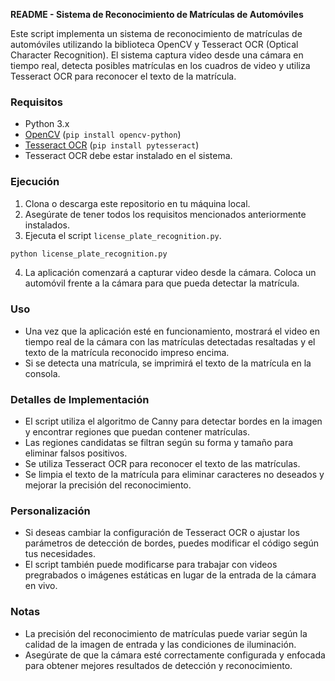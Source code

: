 **README - Sistema de Reconocimiento de Matrículas de Automóviles**

Este script implementa un sistema de reconocimiento de matrículas de automóviles utilizando la biblioteca OpenCV y Tesseract OCR (Optical Character Recognition). El sistema captura video desde una cámara en tiempo real, detecta posibles matrículas en los cuadros de video y utiliza Tesseract OCR para reconocer el texto de la matrícula.

### Requisitos
- Python 3.x
- [OpenCV](https://github.com/opencv/opencv-python) (`pip install opencv-python`)
- [Tesseract OCR](https://github.com/tesseract-ocr/tessdoc) (`pip install pytesseract`)
- Tesseract OCR debe estar instalado en el sistema.

### Ejecución
1. Clona o descarga este repositorio en tu máquina local.
2. Asegúrate de tener todos los requisitos mencionados anteriormente instalados.
3. Ejecuta el script `license_plate_recognition.py`.

```bash
python license_plate_recognition.py
```

4. La aplicación comenzará a capturar video desde la cámara. Coloca un automóvil frente a la cámara para que pueda detectar la matrícula.

### Uso
- Una vez que la aplicación esté en funcionamiento, mostrará el video en tiempo real de la cámara con las matrículas detectadas resaltadas y el texto de la matrícula reconocido impreso encima.
- Si se detecta una matrícula, se imprimirá el texto de la matrícula en la consola.

### Detalles de Implementación
- El script utiliza el algoritmo de Canny para detectar bordes en la imagen y encontrar regiones que puedan contener matrículas.
- Las regiones candidatas se filtran según su forma y tamaño para eliminar falsos positivos.
- Se utiliza Tesseract OCR para reconocer el texto de las matrículas.
- Se limpia el texto de la matrícula para eliminar caracteres no deseados y mejorar la precisión del reconocimiento.

### Personalización
- Si deseas cambiar la configuración de Tesseract OCR o ajustar los parámetros de detección de bordes, puedes modificar el código según tus necesidades.
- El script también puede modificarse para trabajar con videos pregrabados o imágenes estáticas en lugar de la entrada de la cámara en vivo.

### Notas
- La precisión del reconocimiento de matrículas puede variar según la calidad de la imagen de entrada y las condiciones de iluminación.
- Asegúrate de que la cámara esté correctamente configurada y enfocada para obtener mejores resultados de detección y reconocimiento.


